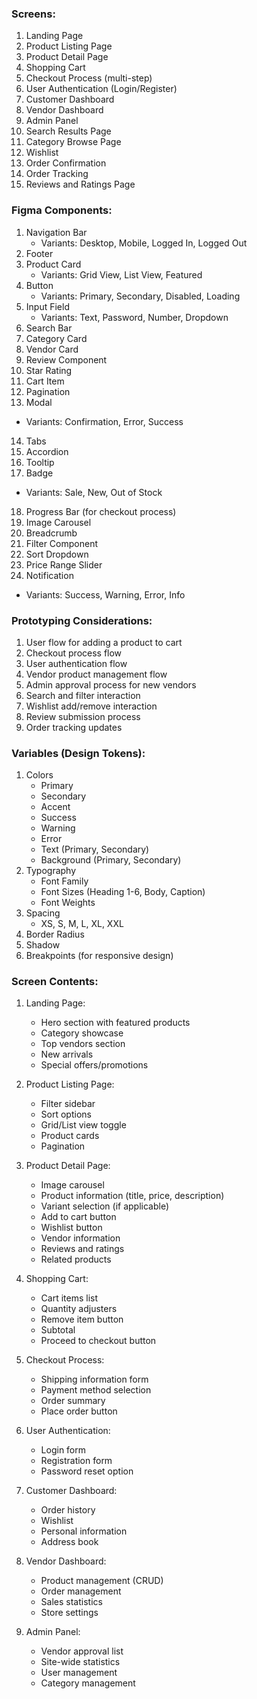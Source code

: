 ### Screens:

1. Landing Page
2. Product Listing Page
3. Product Detail Page
4. Shopping Cart
5. Checkout Process (multi-step)
6. User Authentication (Login/Register)
7. Customer Dashboard
8. Vendor Dashboard
9. Admin Panel
10. Search Results Page
11. Category Browse Page
12. Wishlist
13. Order Confirmation
14. Order Tracking
15. Reviews and Ratings Page

### Figma Components:

1. Navigation Bar
   - Variants: Desktop, Mobile, Logged In, Logged Out
2. Footer
3. Product Card
   - Variants: Grid View, List View, Featured
4. Button
   - Variants: Primary, Secondary, Disabled, Loading
5. Input Field
   - Variants: Text, Password, Number, Dropdown
6. Search Bar
7. Category Card
8. Vendor Card
9. Review Component
10. Star Rating
11. Cart Item
12. Pagination
13. Modal
   - Variants: Confirmation, Error, Success
14. Tabs
15. Accordion
16. Tooltip
17. Badge
   - Variants: Sale, New, Out of Stock
18. Progress Bar (for checkout process)
19. Image Carousel
20. Breadcrumb
21. Filter Component
22. Sort Dropdown
23. Price Range Slider
24. Notification
   - Variants: Success, Warning, Error, Info

### Prototyping Considerations:

1. User flow for adding a product to cart
2. Checkout process flow
3. User authentication flow
4. Vendor product management flow
5. Admin approval process for new vendors
6. Search and filter interaction
7. Wishlist add/remove interaction
8. Review submission process
9. Order tracking updates

### Variables (Design Tokens):

1. Colors
   - Primary
   - Secondary
   - Accent
   - Success
   - Warning
   - Error
   - Text (Primary, Secondary)
   - Background (Primary, Secondary)
2. Typography
   - Font Family
   - Font Sizes (Heading 1-6, Body, Caption)
   - Font Weights
3. Spacing
   - XS, S, M, L, XL, XXL
4. Border Radius
5. Shadow
6. Breakpoints (for responsive design)

### Screen Contents:

1. Landing Page:
   - Hero section with featured products
   - Category showcase
   - Top vendors section
   - New arrivals
   - Special offers/promotions

2. Product Listing Page:
   - Filter sidebar
   - Sort options
   - Grid/List view toggle
   - Product cards
   - Pagination

3. Product Detail Page:
   - Image carousel
   - Product information (title, price, description)
   - Variant selection (if applicable)
   - Add to cart button
   - Wishlist button
   - Vendor information
   - Reviews and ratings
   - Related products

4. Shopping Cart:
   - Cart items list
   - Quantity adjusters
   - Remove item button
   - Subtotal
   - Proceed to checkout button

5. Checkout Process:
   - Shipping information form
   - Payment method selection
   - Order summary
   - Place order button

6. User Authentication:
   - Login form
   - Registration form
   - Password reset option

7. Customer Dashboard:
   - Order history
   - Wishlist
   - Personal information
   - Address book

8. Vendor Dashboard:
   - Product management (CRUD)
   - Order management
   - Sales statistics
   - Store settings

9. Admin Panel:
   - Vendor approval list
   - Site-wide statistics
   - User management
   - Category management
